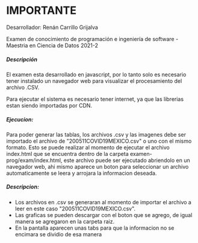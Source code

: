 # IMPORTANTE
Desarrollador: Renán Carrillo Grijalva

Examen de conocimiento de programación e ingeniería de software - Maestria en Ciencia de Datos 2021-2
##### Descripción
El examen esta desarrollado en javascript, por lo tanto solo es necesario tener instalado un navegador web para visualizar el procesamiento del archivo .CSV.

Para ejecutar el sistema es necesario tener internet, ya que las librerias estan siendo importadas por CDN.

##### Ejecucion:
Para poder generar las tablas, los archivos .csv y las imagenes debe ser importado el archivo de "200511COVID19MEXICO.csv" o uno con el mismo formato. Esto se puede realizar al momento de ejecutar el archivo index.html que se encuentra dentro de la carpeta examen-prog/exam/index.html, este archivo puede ser ejecutado abriendolo en un navegador web, ahi mismo aparece un boton para seleccionar un archivo automaticamente se leera y arrojara la informacion deseada.

##### Descripcion:
- Los archivos en .csv se generaran al momento de importar el archivo a leer en este caso "200511COVID19MEXICO.csv".
- Las graficas se pueden descargar con el boton que se agrego, de igual manera se agregaron en la carpeta raiz.
- En la pantalla aparecen unas tabs para que la informacion no se encimara se dividio de esa manera